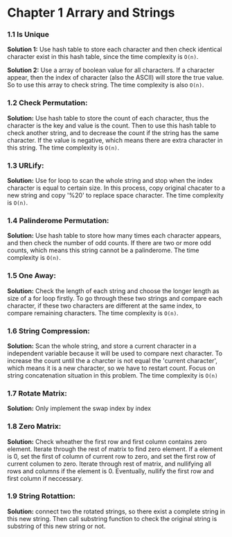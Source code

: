 # Chapter 1 Arrary and Strings
### 1.1 Is Unique

__Solution 1:__ Use hash table to store each character and then check identical character exist in this hash table, since the time complexity is  `O(n)`.

__Solution 2:__ Use a array of boolean value for all characters. If a character appear, then the index of character (also the ASCII) will store the true value. So to use this array to check string. The time complexity is also `O(n)`.

### 1.2 Check Permutation:

__Solution:__ Use hash table to store the count of each character, thus the character is the key and value is the count. Then to use this hash table to check another string, and to decrease the count if the string has the same character. If the value is negative, which means there are extra character in this string. The time complexity is `O(n)`.

### 1.3 URLify:

__Solution:__ Use for loop to scan the whole string and stop when the index character is equal to certain size. In this process, copy original chacater to a new string and copy '%20' to replace space character. The time complexity is `O(n)`.

### 1.4 Palinderome Permutation:

__Solution:__ Use hash table to store how many times each character appears, and then check the number of odd counts. If there are two or more odd counts, which means this string cannot be a palinderome. The time complexity is `O(n)`. 

### 1.5 One Away:

__Solution:__ Check the length of each string and choose the longer length as size of a for loop firstly. To go through these two strings and compare each character, if these two characters are different at the same index, to compare remaining characters. The time complexity is `O(n)`.

### 1.6 String Compression:

__Solution:__ Scan the whole string, and store a current character in a independent variable because it will be used to compare next character. To increase the count until the a charcter is not equal the 'current character', which means it is a new character, so we have to restart count. Focus on string concatenation situation in this problem. The time complexity is `O(n)` 

### 1.7 Rotate Matrix:

__Solution:__ Only implement the swap index by index

### 1.8 Zero Matrix:

__Solution:__ Check wheather the first row and first column contains zero element. Iterate through the rest of matrix to find zero element. If a element is 0, set the first of column of current row to zero, and set the first row of current columen to zero. Iterate through rest of matrix, and nullifying all rows and columns if the element is 0. Eventually, nullify the first row and first column if neccessary.

### 1.9 String Rotattion:

__Solution:__ connect two the rotated strings, so there exist a complete string in this new string. Then call substring function to check the original string is substring of this new string or not. 
